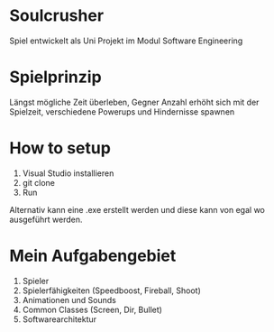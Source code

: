 # Soulcrusher
Spiel entwickelt als Uni Projekt im Modul Software Engineering
# Spielprinzip
Längst mögliche Zeit überleben, Gegner Anzahl erhöht sich mit der Spielzeit, verschiedene Powerups und Hindernisse spawnen
# How to setup
1. Visual Studio installieren
2. git clone
3. Run

Alternativ kann eine .exe erstellt werden und diese kann von egal wo ausgeführt werden.

# Mein Aufgabengebiet
1. Spieler
2. Spielerfähigkeiten (Speedboost, Fireball, Shoot)
3. Animationen und Sounds
4. Common Classes (Screen, Dir, Bullet)
5. Softwarearchitektur
